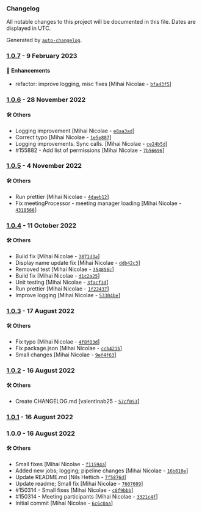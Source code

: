 ### Changelog

All notable changes to this project will be documented in this file. Dates are displayed in UTC.

Generated by [`auto-changelog`](https://github.com/CookPete/auto-changelog).

### [1.0.7](https://github.com/eea/eionet2-azure-jobs/compare/1.0.6...1.0.7) - 9 February 2023

#### :nail_care: Enhancements

- refactor: improve logging, misc fixes [Mihai Nicolae - [`bfa43f5`](https://github.com/eea/eionet2-azure-jobs/commit/bfa43f58acbca4c1f2e73835f29f9a0fa8cebfd2)]

### [1.0.6](https://github.com/eea/eionet2-azure-jobs/compare/1.0.5...1.0.6) - 28 November 2022

#### :hammer_and_wrench: Others

- Logging improvement [Mihai Nicolae - [`e8aa3ad`](https://github.com/eea/eionet2-azure-jobs/commit/e8aa3ad65f9da774c1237a3b981675195ae4897d)]
- Correct typo [Mihai Nicolae - [`1e5e887`](https://github.com/eea/eionet2-azure-jobs/commit/1e5e8870ab334e620d3212998864f81de9f9757a)]
- Logging improvements. Sync calls. [Mihai Nicolae - [`ce24b5d`](https://github.com/eea/eionet2-azure-jobs/commit/ce24b5d0fe2ef52ccb579eedd5b65e848347f904)]
- #155882 - Add list of permissions [Mihai Nicolae - [`7b56696`](https://github.com/eea/eionet2-azure-jobs/commit/7b566965b8706a840797836ae5f12b8505710931)]
### [1.0.5](https://github.com/eea/eionet2-azure-jobs/compare/1.0.4...1.0.5) - 4 November 2022

#### :hammer_and_wrench: Others

- Run prettier [Mihai Nicolae - [`4daeb12`](https://github.com/eea/eionet2-azure-jobs/commit/4daeb12a1b1103a95b208c800b099c8288c90d25)]
- Fix meetingProcessor - meeting manager loading [Mihai Nicolae - [`4318566`](https://github.com/eea/eionet2-azure-jobs/commit/4318566f03e6fb32a09a78cf3d8f02e9905d58bf)]
### [1.0.4](https://github.com/eea/eionet2-azure-jobs/compare/1.0.3...1.0.4) - 11 October 2022

#### :hammer_and_wrench: Others

- Build fix [Mihai Nicolae - [`3871d3a`](https://github.com/eea/eionet2-azure-jobs/commit/3871d3a15750c61d7b131c79feef1f5b5feb5641)]
- Display name update fix [Mihai Nicolae - [`ddb42c3`](https://github.com/eea/eionet2-azure-jobs/commit/ddb42c34576c15f364cc83cf49689e1d6a27563a)]
- Removed test [Mihai Nicolae - [`354856c`](https://github.com/eea/eionet2-azure-jobs/commit/354856cbceedc8003d97f45b712dac956491280a)]
- Build fix [Mihai Nicolae - [`d1c2a25`](https://github.com/eea/eionet2-azure-jobs/commit/d1c2a2534b60bda22cc5b07d1d414dcba8254a62)]
- Unit testing [Mihai Nicolae - [`3facf3d`](https://github.com/eea/eionet2-azure-jobs/commit/3facf3d972a2d16e4489a2b03567af65e13f269d)]
- Run prettier [Mihai Nicolae - [`1f22437`](https://github.com/eea/eionet2-azure-jobs/commit/1f22437d6029c2f97d4548901ed4eeb49fa316ab)]
- Improve logging [Mihai Nicolae - [`53304be`](https://github.com/eea/eionet2-azure-jobs/commit/53304be0c7b9ec360f936cb48a7d8e7eb5455278)]
### [1.0.3](https://github.com/eea/eionet2-azure-jobs/compare/1.0.2...1.0.3) - 17 August 2022

#### :hammer_and_wrench: Others

- Fix typo [Mihai Nicolae - [`4f8f03d`](https://github.com/eea/eionet2-azure-jobs/commit/4f8f03dfb6623ea5fc91037123562b8a9e19cfda)]
- Fix package.json [Mihai Nicolae - [`ccb421b`](https://github.com/eea/eionet2-azure-jobs/commit/ccb421bb047ce201ebc8826b3539c8d3d794eed4)]
- Small changes [Mihai Nicolae - [`9ef4f63`](https://github.com/eea/eionet2-azure-jobs/commit/9ef4f636612817d225b10ca73f0e84484442d521)]
### [1.0.2](https://github.com/eea/eionet2-azure-jobs/compare/1.0.1...1.0.2) - 16 August 2022

#### :hammer_and_wrench: Others

- Create CHANGELOG.md [valentinab25 - [`57cf053`](https://github.com/eea/eionet2-azure-jobs/commit/57cf053bffdc1a42bb893eba118d3852eb47c0c8)]
### [1.0.1](https://github.com/eea/eionet2-azure-jobs/compare/1.0.0...1.0.1) - 16 August 2022

### 1.0.0 - 16 August 2022

#### :hammer_and_wrench: Others

- Small fixes [Mihai Nicolae - [`f11594a`](https://github.com/eea/eionet2-azure-jobs/commit/f11594a1bdd430914743c9770efdbb7622b62465)]
- Added new jobs; logging; pipeline changes [Mihai Nicolae - [`16b810e`](https://github.com/eea/eionet2-azure-jobs/commit/16b810e0a79e9282d3e897f333f736281f632b74)]
- Update README.md [Nils Hettich - [`7f5876d`](https://github.com/eea/eionet2-azure-jobs/commit/7f5876d11360230559629257b1f4305acaedf854)]
- Update readme; Small fix [Mihai Nicolae - [`7607609`](https://github.com/eea/eionet2-azure-jobs/commit/76076096ae11e8f0e706ef9cc8b56f2b54b13678)]
- #150314 - Small fixes [Mihai Nicolae - [`c8f9bbb`](https://github.com/eea/eionet2-azure-jobs/commit/c8f9bbbf3c84cf2cd75b095e5d9d9107c278c634)]
- #150314 - Meeting participants [Mihai Nicolae - [`3321c4f`](https://github.com/eea/eionet2-azure-jobs/commit/3321c4f50bcdf14e616389eeea1e1af49492e840)]
- Initial commit [Mihai Nicolae - [`6c6c0aa`](https://github.com/eea/eionet2-azure-jobs/commit/6c6c0aaaff6ada3f059fb843d54346631d1f8e1d)]
